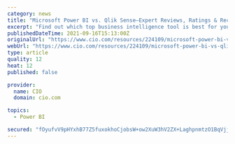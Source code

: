 ```yaml
---
category: news
title: "Microsoft Power BI vs. Qlik Sense—Expert Reviews, Ratings & Recommendations 2021"
excerpt: "Find out which top business intelligence tool is best for your needs. Get a features-to features comparison of Power BI vs. Qlik Sense—along with expert recommendations to help guide your decision."
publishedDateTime: 2021-09-16T15:13:00Z
originalUrl: "https://www.cio.com/resources/224109/microsoft-power-bi-vs-qlik-sense-expert-reviews-ratings-recommendations-2021"
webUrl: "https://www.cio.com/resources/224109/microsoft-power-bi-vs-qlik-sense-expert-reviews-ratings-recommendations-2021"
type: article
quality: 12
heat: 12
published: false

provider:
  name: CIO
  domain: cio.com

topics:
  - Power BI

secured: "fOyufvV9pHYxhB77Z5fuxokhoCjobsW+ow2XuW3hV2ZX+LaghpnmtzO1BqVjjtNtGObpbQH90/LEP7WZqFnMHxDatsRwXiyaANec2ztSPIimYHZHdqiaQkKR1Npx58H2yaH0Ngqn40IHmbQlc2qNVPOl6Eect4+ToO8bSgA4CxTfgf2wK63HrUspLM6Y6HCKmstgZ8sa0wGL44tuhorLVzkt6Hw1+5hMYVSOKuIe3dFv3Gh4R+/KaQdJWOr6sAiBQynZt/a4wlu2+E0x/ejohPyomSqH1YdAzaSOb1kDSRFcLtoWebEaoZmJbRFk8FK1flNUjrzycNj8Or36O88uVY7R6X0Yfmx4X7exfJu5mEk=;zOA3OruOWzv8FZ3m5uw/aA=="
---
```


